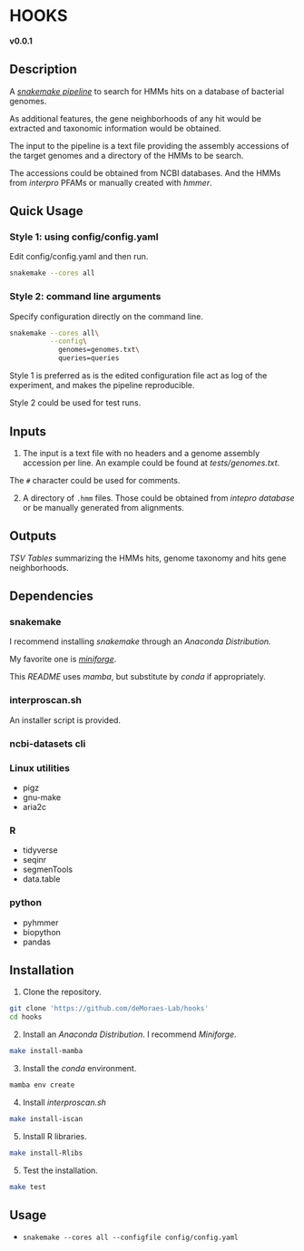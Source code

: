 # HOOKS

**v0.0.1**

## Description

A [_snakemake pipeline_](https://snakemake.github.io/)
to search for HMMs hits on a database of bacterial genomes.

As additional features, the gene neighborhoods of
any hit would be extracted and taxonomic information
would be obtained.

The input to the pipeline is a text file providing the
assembly accessions of the target genomes
and a directory of the HMMs to be search.

The accessions could be obtained from NCBI databases.
And the HMMs from _interpro_ PFAMs or manually created
with _hmmer_.

## Quick Usage

###  Style 1: using config/config.yaml

Edit config/config.yaml and then run.
``` sh
snakemake --cores all
```

### Style 2: command line arguments

Specify configuration directly on the command line.
``` sh
snakemake --cores all\
          --config\
            genomes=genomes.txt\
            queries=queries
```

Style 1 is preferred as is the edited configuration
file act as log of the experiment, and makes
the pipeline reproducible.

Style 2 could be used for test runs.

## Inputs
1. The input is a text file with no headers
and a genome assembly accession per line.
An example could be found at _tests/genomes.txt_.

The `#` character could be used for comments.

2. A directory of `.hmm` files. Those could be
obtained from  _intepro database_
or be manually generated from alignments.


## Outputs

_TSV Tables_ summarizing the HMMs hits,
genome taxonomy and hits gene neighborhoods.

## Dependencies

### snakemake

I recommend installing _snakemake_ through
an _Anaconda Distribution._

My favorite one is [_miniforge_](https://github.com/conda-forge/miniforge).

This _README_ uses _mamba_, but substitute by _conda_ if appropriately.

### interproscan.sh

An installer script is provided.

### ncbi-datasets cli

### Linux utilities

+ pigz
+ gnu-make
+ aria2c

### R

+ tidyverse
+ seqinr
+ segmenTools
+ data.table

### python

+ pyhmmer
+ biopython
+ pandas

## Installation

1. Clone the repository.
``` sh
git clone 'https://github.com/deMoraes-Lab/hooks'
cd hooks
```

2. Install an _Anaconda Distribution_.
I recommend _Miniforge_.
``` sh
make install-mamba
```

3. Install the _conda_ environment.
``` sh
mamba env create
```

4. Install _interproscan.sh_
``` sh
make install-iscan
```


5. Install R libraries.

``` sh
make install-Rlibs
```


5. Test the installation.

``` sh
make test
```


## Usage


+ `snakemake --cores all --configfile config/config.yaml`
